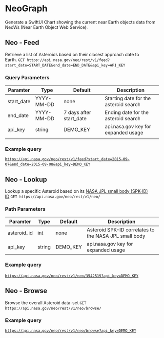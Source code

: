 # NeoGraph
Generate a SwiftUI Chart showing the current near Earth objects data from NeoWs (Near Earth Object Web Service).

## Neo - Feed

Retrieve a list of Asteroids based on their closest approach date to Earth. `GET https://api.nasa.gov/neo/rest/v1/feed?start_date=START_DATE&end_date=END_DATE&api_key=API_KEY` 

### Query Parameters

| Paramter   | Type       | Default                 | Description                           |
| ---------- | ---------- | ----------------------- | ------------------------------------- |
| start_date | YYYY-MM-DD | none                    | Starting date for the asteroid search |
| end_date   | YYYY-MM-DD | 7 days after start_date | Ending date for the asteroid search   |
| api_key    | string     | DEMO_KEY                | api.nasa.gov key for expanded usage   |
|            |            |                         |                                       |

### Example query

[`https://api.nasa.gov/neo/rest/v1/feed?start_date=2015-09-07&end_date=2015-09-08&api_key=DEMO_KEY`](https://api.nasa.gov/neo/rest/v1/feed?start_date=2015-09-07&end_date=2015-09-08&api_key=DEMO_KEY) 

## Neo - Lookup

Lookup a specific Asteroid based on its [NASA JPL small body (SPK-ID) ID](http://ssd.jpl.nasa.gov/sbdb_query.cgi) `GET https://api.nasa.gov/neo/rest/v1/neo/` 

### Path Parameters

| Paramter    | Type   | Default  | Description                                           |
| ----------- | ------ | -------- | ----------------------------------------------------- |
| asteroid_id | int    | none     | Asteroid SPK-ID correlates to the NASA JPL small body |
| api_key     | string | DEMO_KEY | api.nasa.gov key for expanded usage                                                      |


### Example query

[`https://api.nasa.gov/neo/rest/v1/neo/3542519?api_key=DEMO_KEY`](https://api.nasa.gov/neo/rest/v1/neo/3542519?api_key=DEMO_KEY) 

## Neo - Browse

Browse the overall Asteroid data-set `GET https://api.nasa.gov/neo/rest/v1/neo/browse/` 

### Example query

[`https://api.nasa.gov/neo/rest/v1/neo/browse?api_key=DEMO_KEY`](https://api.nasa.gov/neo/rest/v1/neo/browse?api_key=DEMO_KEY)
